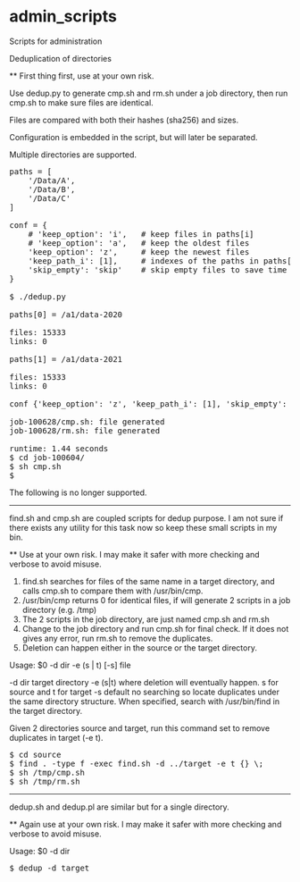 # admin_scripts
Scripts for administration

Deduplication of directories

** First thing first, use at your own risk.

Use dedup.py to generate cmp.sh and rm.sh under a job directory, then run cmp.sh to make sure files are identical.

Files are compared with both their hashes (sha256) and sizes.

Configuration is embedded in the script, but will later be separated.

Multiple directories are supported.

<pre>
paths = [
    '/Data/A',
    '/Data/B',
    '/Data/C'
]

conf = {
    # 'keep_option': 'i',   # keep files in paths[i]
    # 'keep_option': 'a',   # keep the oldest files
    'keep_option': 'z',     # keep the newest files
    'keep_path_i': [1],     # indexes of the paths in paths[], to which files are kept
    'skip_empty': 'skip'    # skip empty files to save time
}

$ ./dedup.py 

paths[0] = /a1/data-2020

files: 15333
links: 0

paths[1] = /a1/data-2021

files: 15333
links: 0

conf {'keep_option': 'z', 'keep_path_i': [1], 'skip_empty': 'skip'}

job-100628/cmp.sh: file generated
job-100628/rm.sh: file generated

runtime: 1.44 seconds
$ cd job-100604/
$ sh cmp.sh
$
</pre>

The following is no longer supported.

---

find.sh and cmp.sh are coupled scripts for dedup purpose.
I am not sure if there exists any utility for this task now so keep these small scripts in my bin.

** Use at your own risk. I may make it safer with more checking and verbose to avoid misuse.

1. find.sh searches for files of the same name in a target directory, and calls cmp.sh to compare them with /usr/bin/cmp.
2. /usr/bin/cmp returns 0 for identical files, if will generate 2 scripts in a job directory (e.g. /tmp)
3. The 2 scripts in the job directory, are just named cmp.sh and rm.sh
4. Change to the job directory and run cmp.sh for final check. If it does not gives any error, run rm.sh to remove the duplicates.
5. Deletion can happen either in the source or the target directory.

Usage: $0 -d dir -e (s | t) [-s] file

-d dir    target directory
-e (s|t)  where deletion will eventually happen. s for source and t for target
-s        default no searching so locate duplicates under the same directory structure. When specified, search with /usr/bin/find in the target directory.

Given 2 directories source and target, run this command set to remove duplicates in target (-e t).

<pre>
$ cd source
$ find . -type f -exec find.sh -d ../target -e t {} \;
$ sh /tmp/cmp.sh
$ sh /tmp/rm.sh
</pre>

---

dedup.sh and dedup.pl are similar but for a single directory.

** Again use at your own risk. I may make it safer with more checking and verbose to avoid misuse.

Usage: $0 -d dir

<pre>
$ dedup -d target
</pre>

